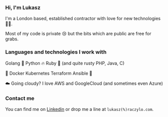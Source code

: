 ### Hi, I'm Lukasz

I'm a London based, established contractor with love for new technologies 👨‍💻.

Most of my code is private 😢 but the bits which are public are free for grabs.

### Languages and technologies I work with

Golang 🥰 Python 🔥 Ruby 💎 (and quite rusty PHP, Java, C)

🌟 Docker Kubernetes Terraform Ansible 🌟

☁️ Going cloudy? I love AWS and GoogleCloud (and sometimes even Azure)

### Contact me

You can find me on [Linkedin](https://www.linkedin.com/in/lukaszraczylo/) or drop me a line at `lukasz(%)raczylo.com`.